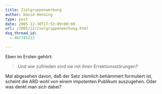 ```yaml
---
title: Zielgruppenwerbung
author: David Henning
type: post
date: 2005-12-30T17:53:09+00:00
url: /2005/12/zielgruppenwerbung.html
dsq_thread_id:
  - 467745212

---
```

Eben im Ersten gehört: 

> Und wie zufrieden sind sie mit ihren Errektionsstörungen?

Mal abgesehen davon, daß der Satz ziemlich behämmert formuliert ist, scheint die ARD wohl von einem impotenten Publikum auszugehen. Oder was denkt man sich dabei?